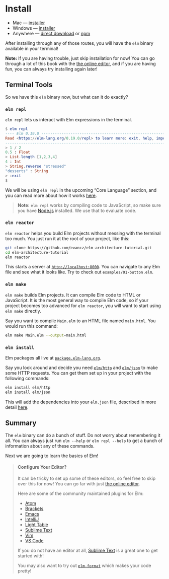 # Install

  * Mac &mdash; [installer][mac]
  * Windows &mdash; [installer][win]
  * Anywhere &mdash; [direct download][gh] or [npm][]

[mac]: https://github.com/elm/compiler/releases/download/0.19.0/installer-for-mac.pkg
[win]: https://github.com/elm/compiler/releases/download/0.19.0/installer-for-windows.exe
[npm]: https://www.npmjs.com/package/elm
[gh]: https://github.com/elm/compiler/releases/tag/0.19.0

After installing through any of those routes, you will have the `elm` binary available in your terminal!

**Note:** If you are having trouble, just skip installation for now! You can go through a lot of this book with the [the online editor](https://elm-lang.org/try), and if you are having fun, you can always try installing again later!


## Terminal Tools

So we have this `elm` binary now, but what can it do exactly?


### `elm repl`

`elm repl` lets us interact with Elm expressions in the terminal.

```elm
$ elm repl
---- Elm 0.19.0 ----------------------------------------------------------------
Read <https://elm-lang.org/0.19.0/repl> to learn more: exit, help, imports, etc.
--------------------------------------------------------------------------------
> 1 / 2
0.5 : Float
> List.length [1,2,3,4]
4 : Int
> String.reverse "stressed"
"desserts" : String
> :exit
$
```

We will be using `elm repl` in the upcoming &ldquo;Core Language&rdquo; section, and you can read more about how it works [here](https://elm-lang.org/0.19.0/repl).

> **Note:** `elm repl` works by compiling code to JavaScript, so make sure you have [Node.js](http://nodejs.org/) installed. We use that to evaluate code.


### `elm reactor`

`elm reactor` helps you build Elm projects without messing with the terminal too much. You just run it at the root of your project, like this:

```bash
git clone https://github.com/evancz/elm-architecture-tutorial.git
cd elm-architecture-tutorial
elm reactor
```

This starts a server at [`http://localhost:8000`](http://localhost:8000). You can navigate to any Elm file and see what it looks like. Try to check out `examples/01-button.elm`.


### `elm make`

`elm make` builds Elm projects. It can compile Elm code to HTML or JavaScript. It is the most general way to compile Elm code, so if your project becomes too advanced for `elm reactor`, you will want to start using `elm make` directly.

Say you want to compile `Main.elm` to an HTML file named `main.html`. You would run this command:

```bash
elm make Main.elm --output=main.html
```

### `elm install`

Elm packages all live at [`package.elm-lang.org`](https://package.elm-lang.org/).

Say you look around and decide you need [`elm/http`][http] and [`elm/json`][json] to make some HTTP requests. You can get them set up in your project with the following commands:

```bash
elm install elm/http
elm install elm/json
```

This will add the dependencies into your `elm.json` file, described in more detail [here](https://github.com/elm/compiler/blob/master/docs/elm.json/application.md).

[http]: https://package.elm-lang.org/packages/elm/http/latest
[json]: https://package.elm-lang.org/packages/elm/json/latest


## Summary

The `elm` binary can do a bunch of stuff. Do not worry about remembering it all. You can always just run `elm --help` or `elm repl --help` to get a bunch of information about any of these commands.

Next we are going to learn the basics of Elm!


> #### Configure Your Editor?
>
> It can be tricky to set up some of these editors, so feel free to skip over this for now! You can go far with just [the online editor](https://elm-lang.org/try).
>
> Here are some of the community maintained plugins for Elm:
>
>  * [Atom](https://atom.io/packages/language-elm)
>  * [Brackets](https://github.com/lepinay/elm-brackets)
>  * [Emacs](https://github.com/jcollard/elm-mode)
>  * [IntelliJ](https://github.com/klazuka/intellij-elm)
>  * [Light Table](https://github.com/rundis/elm-light)
>  * [Sublime Text](https://packagecontrol.io/packages/Elm%20Language%20Support)
>  * [Vim](https://github.com/ElmCast/elm-vim)
>  * [VS Code](https://github.com/sbrink/vscode-elm)
>
> If you do not have an editor at all, [Sublime Text](https://www.sublimetext.com/) is a great one to get started with!
>
> You may also want to try out [`elm-format`][elm-format] which makes your code pretty!

[elm-format]: https://github.com/avh4/elm-format
